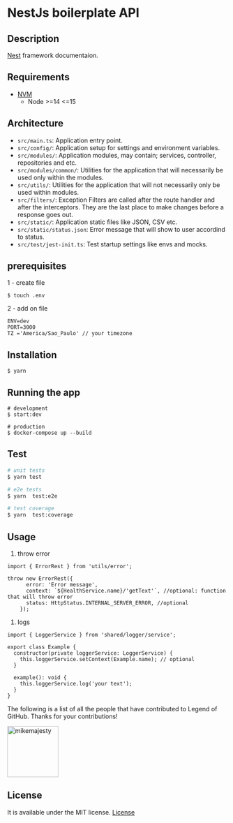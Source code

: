 # NestJs boilerplate API

## Description

[Nest](https://docs.nestjs.com/) framework documentaion.

## Requirements

- [NVM](https://github.com/nvm-sh/nvm#installing-and-updating)
  - Node >=14 <=15

## Architecture

- `src/main.ts`: Application entry point.
- `src/config/`: Application setup for settings and environment variables.
- `src/modules/`: Application modules, may contain; services, controller, repositories and etc.
- `src/modules/common/`: Utilities for the application that will necessarily be used only within the modules.
- `src/utils/`: Utilities for the application that will not necessarily only be used within modules.
- `src/filters/`: Exception Filters are called after the route handler and after the interceptors. They are the last place to make changes before a response goes out.
- `src/static/`: Application static files like JSON, CSV etc.
- `src/static/status.json`: Error message that will show to user accordind to status.
- `src/test/jest-init.ts`: Test startup settings like envs and mocks.

## prerequisites

1 - create file
```
$ touch .env
```

2 - add on file
```
ENV=dev
PORT=3000
TZ ='America/Sao_Paulo' // your timezone

```

## Installation

```
$ yarn
```

## Running the app

```
# development
$ start:dev
```

```
# production
$ docker-compose up --build
```

## Test

```bash
# unit tests
$ yarn test

# e2e tests
$ yarn  test:e2e

# test coverage
$ yarn  test:coverage
```


## Usage

1. throw error

```
import { ErrorRest } from 'utils/error';

throw new ErrorRest({
      error: 'Error message',
      context: `${HealthService.name}/'getText'`, //optional: function that will throw error
      status: HttpStatus.INTERNAL_SERVER_ERROR, //optional
    });

```

1. logs

```
import { LoggerService } from 'shared/logger/service';

export class Example {
  constructor(private loggerService: LoggerService) {
    this.loggerService.setContext(Example.name); // optional
  }

  example(): void {
    this.loggerService.log('your text');
  }
}

```

The following is a list of all the people that have contributed to Legend of GitHub. Thanks for your contributions!

[<img alt="mikemajesty" src="https://avatars1.githubusercontent.com/u/11630212?s=460&v=4&s=117" width="117">](https://github.com/mikemajesty)
## License

It is available under the MIT license.
[License](https://opensource.org/licenses/mit-license.php)

